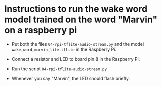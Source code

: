 # Instructions to run the wake word model trained on the word "Marvin" on a raspberry pi

- Put both the files `04-rpi-tflite-audio-stream.py` and the model `wake_word_marvin_lite.tflite` in the Raspberry Pi.

- Connect a resistor and LED to board pin 8 in the Raspberry Pi.

- Run the script `04-rpi-tflite-audio-stream.py`

- Whenever you say "Marvin", the LED should flash briefly.
